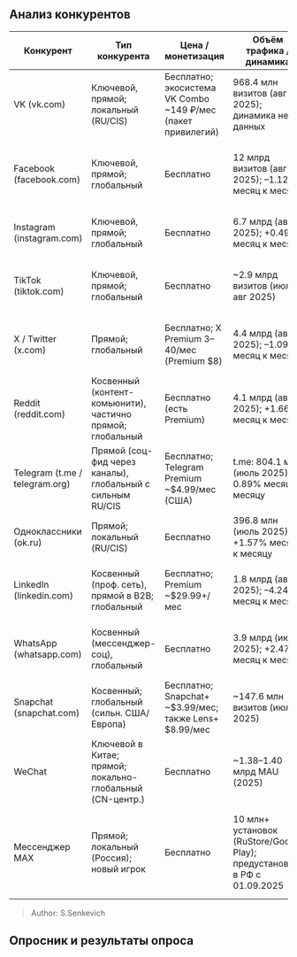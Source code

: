 ## Анализ конкурентов

| Конкурент | Тип конкурента | Цена / монетизация | Объём трафика / динамика | Топ-регионы | Каналы привлечения (топ-3) | Портрет пользователя | Коллаборации со знаменитостями |
|-----------|----------------|-------------------|-------------------------|-------------|---------------------------|---------------------|------------------------------|
| VK (vk.com) | Ключевой, прямой; локальный (RU/CIS) | Бесплатно; экосистема VK Combo ~149 ₽/мес (пакет привилегий) | 968.4 млн визитов (авг 2025); динамика нет данных | Россия 89.25%, Казахстан 2.65%, Беларусь 2.44% | Direct ~70%, Organic Search ~19%, Referrals ~7% | Мужчины 59%; ядро 25–34 | Российские артисты, блогеры, спортсмены; VK Fest, VK Music |
| Facebook (facebook.com) | Ключевой, прямой; глобальный | Бесплатно | 12 млрд визитов (авг 2025); –1.12% месяц к месяцу | США 23%, Вьетнам 5.9%, Филиппины 5.3% | Direct ~77%, Organic ~19% | Мужчины 55%; 25–34 | Глобальные знаменитости, политики, бизнес-лидеры; Facebook Live, Meta Verified |
| Instagram (instagram.com) | Ключевой, прямой; глобальный | Бесплатно | 6.7 млрд (авг 2025); +0.49% месяц к месяцу | США 19%, Бразилия 9.5%, Индия 5.5% | Direct ~68%, Organic ~26% | Мужчины 56%; 25–34 | Инфлюенсеры, модели, актёры; Instagram Reels, Stories, Shopping |
| TikTok (tiktok.com) | Ключевой, прямой; глобальный | Бесплатно | ~2.9 млрд визитов (июль/авг 2025) | США/Индия/Бразилия (типично) | m.tiktok.com: Direct ~72%, Organic ~12% | Аудитория моложе среднего (сильный Gen Z-пул) | TikTok-звёзды, музыканты, комедианты; Creator Fund, Brand Takeovers |
| X / Twitter (x.com) | Прямой; глобальный | Бесплатно; X Premium $3–$40/мес (Premium $8) | 4.4 млрд (авг 2025); –1.09% месяц к месяцу | США 26%, Япония 13.8%, Великобритания 4.6% | Direct ~73%, Organic ~22% | Мужчины 67.5%; 25–34 | Политики, журналисты, актёры; Twitter Spaces, Super Follows |
| Reddit (reddit.com) | Косвенный (контент-комьюнити), частично прямой; глобальный | Бесплатно (есть Premium) | 4.1 млрд (авг 2025); +1.66% месяц к месяцу | США 48%, Великобритания 7%, Канада 6.6% | Organic ~69%, Direct ~29% | Мужчины 63%; 25–34 | AMA-сессии с учёными, актёрами, политиками; Reddit Talk |
| Telegram (t.me / telegram.org) | Прямой (соц-фид через каналы), глобальный с сильным RU/CIS | Бесплатно; Telegram Premium ~$4.99/мес (США) | t.me: 804.1 млн (июль 2025); –0.89% месяц к месяцу | Россия 44%, Украина 5.9%, США 4.2% | Direct ~46%, Referrals ~27%, Organic ~20% | Мужчины 63%; 25–34 | Каналы знаменитостей, блогеров; Telegram Stars, Premium |
| Одноклассники (ok.ru) | Прямой; локальный (RU/CIS) | Бесплатно | 396.8 млн (июль 2025); +1.57% месяц к месяцу | Россия 81%, Беларусь 2.8%, Германия 2.2% | Direct ~62%, Organic ~28% | Мужчины 56%; ядро 55–64 | Российские артисты, телеведущие; OK Live, OK Stories |
| LinkedIn (linkedin.com) | Косвенный (проф. сеть), прямой в B2B; глобальный | Бесплатно; Premium ~$29.99+/мес | 1.8 млрд (авг 2025); –4.24% месяц к месяцу | США 33%, Индия 8.3%, Великобритания 6% | Direct ~67%, Organic ~29% | Мужчины 54%; 25–34 (white-collar) | Бизнес-лидеры, эксперты, CEO; LinkedIn Learning, Creator Mode |
| WhatsApp (whatsapp.com) | Косвенный (мессенджер-соц), глобальный | Бесплатно | 3.9 млрд (июль 2025); +2.47% месяц к месяцу | Бразилия 19%, Индия 11.8%, Индонезия 7% | Direct ~75%, Organic ~19% | Мужчины 54%; 25–34 | Бизнес-аккаунты знаменитостей; WhatsApp Business, Status |
| Snapchat (snapchat.com) | Косвенный; глобальный (сильн. США/Европа) | Бесплатно; Snapchat+ ~$3.99/мес; также Lens+ $8.99/мес | ~147.6 млн визитов (июль 2025) | США/ЕС (веб-топ страны варьируют) | Accounts: Direct ~57%, Organic ~34% | Подростки/молодёжь; фокус на UGC-сториз | Snapchat-звёзды, музыканты; Snap Originals, Spotlight |
| WeChat | Ключевой в Китае; прямой; локально-глобальный (CN-центр.) | Бесплатно | ~1.38–1.40 млрд MAU (2025) | Китай — основной рынок (более половины базы) | Приложение-экосистема; веб-трафик нерелевантен | Универсальная аудитория, широкая демография | Китайские знаменитости, бренды; WeChat Official Accounts, Mini Programs |
| Мессенджер МАХ | Прямой; локальный (Россия); новый игрок | Бесплатно | 10 млн+ установок (RuStore/Google Play); предустановка в РФ с 01.09.2025 | Россия | Каналы: предустановка (OEM), органика из сторов/регистров (RuStore), PR/гос-СМИ | Массовая аудитория РФ; упор на «безопасный» нативный мессенджер | [Денис Дорохов](https://youtube.com/shorts/4FJfL7dtZPE?si=BhESRFkv0FsW01mh) и [Макс Верстаппен](https://www.instagram.com/reel/DODLpYoDa6N/?igsh=a2czZzA0MndndGo4)|
> Author: S.Senkevich
## Опросник и результаты опроса

